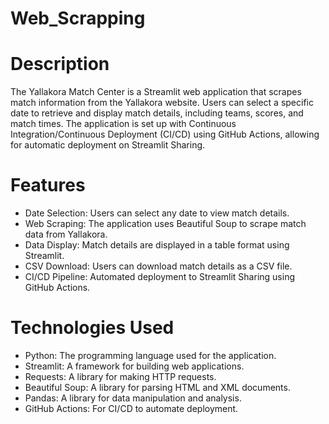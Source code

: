 # Web_Scrapping
# Description
The Yallakora Match Center is a Streamlit web application that scrapes match information from the Yallakora website. Users can select a specific date to retrieve and display match details, including teams, scores, and match times. The application is set up with Continuous Integration/Continuous Deployment (CI/CD) using GitHub Actions, allowing for automatic deployment on Streamlit Sharing.

# Features
- Date Selection: Users can select any date to view match details.
- Web Scraping: The application uses Beautiful Soup to scrape match data from Yallakora.
- Data Display: Match details are displayed in a table format using Streamlit.
- CSV Download: Users can download match details as a CSV file.
- CI/CD Pipeline: Automated deployment to Streamlit Sharing using GitHub Actions.

# Technologies Used
- Python: The programming language used for the application.
- Streamlit: A framework for building web applications.
- Requests: A library for making HTTP requests.
- Beautiful Soup: A library for parsing HTML and XML documents.
- Pandas: A library for data manipulation and analysis.
- GitHub Actions: For CI/CD to automate deployment.
 
